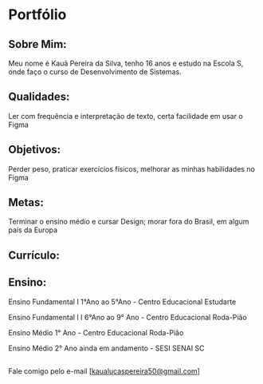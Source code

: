 # Portfólio
##
## Sobre Mim:
Meu nome é Kauã Pereira da Silva, tenho 16 anos e estudo na Escola S, onde faço o curso de Desenvolvimento de Sistemas. 

##
## Qualidades:
Ler com frequência e interpretação de texto,
certa facilidade em usar o Figma

##
## Objetivos:
Perder peso,
 praticar exercícios físicos,
 melhorar as minhas habilidades no Figma

##
## Metas:
Terminar o ensino médio e cursar Design; 
 morar fora do Brasil, em algum país da Europa

##
## Currículo:


##
## Ensino:
Ensino Fundamental I   1°Ano ao 5°Ano - Centro Educacional Estudarte

Ensino Fundamental I I  6°Ano  ao  9° Ano - Centro Educacional Roda-Pião

Ensino Médio  1° Ano - Centro Educacional Roda-Pião

Ensino Médio 2° Ano ainda em andamento - SESI SENAI SC 

##
Fale comigo pelo e-mail [kaualucaspereira50@gmail.com]

